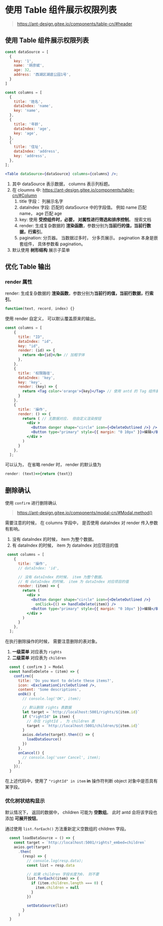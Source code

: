 # 使用 Table 组件展示权限列表

> https://ant-design.gitee.io/components/table-cn/#header

## 使用 Table 组件展示权限列表

```jsx
const dataSource = [
  {
    key: '1',
    name: '胡彦斌',
    age: 32,
    address: '西湖区湖底公园1号',
  }
]

const columns = [
  {
    title: '姓名',
    dataIndex: 'name',
    key: 'name',
  },
  {
    title: '年龄',
    dataIndex: 'age',
    key: 'age',
  },
  {
    title: '住址',
    dataIndex: 'address',
    key: 'address',
  },
];

<Table dataSource={dataSource} columns={columns} />;
```

1. 其中 dataSource 表示数据， columns 表示列标题。
2. 在 cloumns 中: https://ant-design.gitee.io/components/table-cn/#Column
    1. title 字段： 列展示名字
    2. dataIndex 字段: 匹配的 dataSource 中的字段值。 例如 name 匹配 name， age 匹配 age
    3. key: 使用 **受控组件时，必要， 对属性进行筛选和排序控制**。 搜索文档
    4. render: 生成复杂数据的 **渲染函数**，参数分别为**当前行的值，当前行数据，行索引**。
    5. pagination: 分页器。 当数据过多时， 分多页展示。 pagination 本身是嵌套组件， 具体参数看 pagination。 
3. 默认使用 **树形结构** 展示子菜单

## 优化 Table 输出

### render 属性

render: 生成复杂数据的 **渲染函数**，参数分别为**当前行的值，当前行数据，行索引**。

```jsx
function(text, record, index) {}	
```

使用 render 自定义， 可以默认覆盖原来的输出。 

```jsx
const columns = [
    {
      title: "ID",
      dataIndex: "id",
      key: "id",
      render: (id) => {
        return <b>{id}</b> // 加粗字体
      },
    },
    {
      title: '权限路径',
      dataIndex: 'key',
      key: 'key',
      render: (key) => {
        return <Tag color='orange'>{key}</Tag> // 使用 antd 的 Tag 组件展示
      }
    },
    {
      title: '操作',
      render: () => {
        return ( // 无数据对应， 但自定义渲染按钮
          <div >
            <Button danger shape="circle" icon={<DeleteOutlined />} />
            <Button type="primary" style={{ margin: "0 10px" }}>编辑</Button>
          </div >
        )
      }
    },
  ];
```

可以认为， 在省略 render 时， render 的默认值为 

```jsx
render: (text)=>{return {text}}
```

## 删除确认

使用 `confirm` 进行删除确认

> https://ant-design.gitee.io/components/modal-cn/#Modal.method()


需要注意的时候， 在 columns 字段中， 是否使用 dataIndex 对 render 传入参数有影响。
1. 没有 dataIndex 的时候， item 为整个数据。
2. 有 dataIndex 的时候， item 为 dataIndex 对应项目的值

```jsx
 const columns = [
    {
      title: '操作',
      // dataIndex: 'id', 

      // 没有 dataIndex 的时候， item 为整个数据。
      // 有 dataIndex 的时候， item 为 dataIndex 对应项目的值
      render: (item) => {
        return (
          <div >
            <Button danger shape="circle" icon={<DeleteOutlined />}
              onClick={() => handleDelete(item)} />
            <Button type="primary" style={{ margin: "0 10px" }}>编辑</Button>
          </div >
        )
      }
    },
  ];
```

在执行删除操作的时候， 需要注意删除的表对象。

1. **一级菜单** 对应表为 `rights`
2. **二级菜单** 对应表为 `children`

```jsx
  const { confirm } = Modal
  const handleDelete = (item) => {
    confirm({
      title: 'Do you Want to delete these items?',
      icon: <ExclamationCircleOutlined />,
      content: 'Some descriptions',
      onOk() {
        // console.log('OK', item);

        // 默认删除 rights 表数据
        let target = `http://localhost:5001/rights/${item.id}`
        if ("rightId" in item) {
          // 存在 rightId ， 为 children 表
          target = `http://localhost:5001/children/${item.id}`
        }
        axios.delete(target).then(() => {
          loadDataSource()
        })
      },
      onCancel() {
        // console.log('user Cancel', item);
      },
    });
  }
```

在上述代码中，使用了 `"rightId" in item` **in** 操作符判断 object 对象中是否具有某字段。

### 优化树状结构显示

默认情况下， 返回的数据中， children 可能为 **空数组**。 此时 antd 会将该字段也添加 **可展开按钮**。

通过使用 `list.forEach()` 方法重新定义空数组的 children 字段。
```jsx
  const loadDataSource = () => {
    const target = `http://localhost:5001/rights?_embed=children`
    axios.get(target)
      .then(
        (resp) => {
          // console.log(resp.data);
          const list = resp.data

          // 如果 children 字段长度为0， 则不要
          list.forEach((item) => {
            if (item.children.length === 0) {
              item.children = null
            }
          })

          setDataSource(list)
        }
      )
  }
```